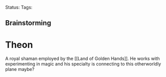 Status:
Tags:
## Brainstorming


# Theon

A royal shaman employed by the [[Land of Golden Hands]]. He works with experimenting in magic and his specialty is connecting to this otherworldly plane maybe?